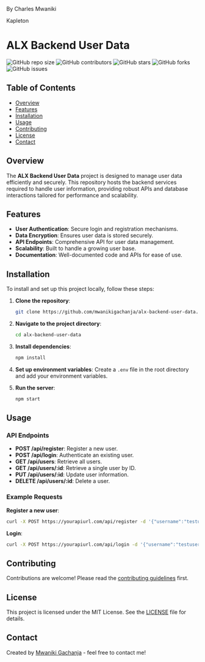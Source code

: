 By Charles Mwaniki

Kapleton

# ALX Backend User Data

![GitHub repo size](https://img.shields.io/github/repo-size/mwanikigachanja/alx-backend-user-data)
![GitHub contributors](https://img.shields.io/github/contributors/mwanikigachanja/alx-backend-user-data)
![GitHub stars](https://img.shields.io/github/stars/mwanikigachanja/alx-backend-user-data?style=social)
![GitHub forks](https://img.shields.io/github/forks/mwanikigachanja/alx-backend-user-data?style=social)
![GitHub issues](https://img.shields.io/github/issues/mwanikigachanja/alx-backend-user-data)

## Table of Contents

- [Overview](#overview)
- [Features](#features)
- [Installation](#installation)
- [Usage](#usage)
- [Contributing](#contributing)
- [License](#license)
- [Contact](#contact)

## Overview

The **ALX Backend User Data** project is designed to manage user data efficiently and securely. This repository hosts the backend services required to handle user information, providing robust APIs and database interactions tailored for performance and scalability.

## Features

- **User Authentication**: Secure login and registration mechanisms.
- **Data Encryption**: Ensures user data is stored securely.
- **API Endpoints**: Comprehensive API for user data management.
- **Scalability**: Built to handle a growing user base.
- **Documentation**: Well-documented code and APIs for ease of use.

## Installation

To install and set up this project locally, follow these steps:

1. **Clone the repository**:
    ```sh
    git clone https://github.com/mwanikigachanja/alx-backend-user-data.git
    ```

2. **Navigate to the project directory**:
    ```sh
    cd alx-backend-user-data
    ```

3. **Install dependencies**:
    ```sh
    npm install
    ```

4. **Set up environment variables**:
    Create a `.env` file in the root directory and add your environment variables.

5. **Run the server**:
    ```sh
    npm start
    ```

## Usage

### API Endpoints

- **POST /api/register**: Register a new user.
- **POST /api/login**: Authenticate an existing user.
- **GET /api/users**: Retrieve all users.
- **GET /api/users/:id**: Retrieve a single user by ID.
- **PUT /api/users/:id**: Update user information.
- **DELETE /api/users/:id**: Delete a user.

### Example Requests

**Register a new user**:
```sh
curl -X POST https://yourapiurl.com/api/register -d '{"username":"testuser", "password":"testpassword"}' -H "Content-Type: application/json"
```

**Login**:
```sh
curl -X POST https://yourapiurl.com/api/login -d '{"username":"testuser", "password":"testpassword"}' -H "Content-Type: application/json"
```

## Contributing

Contributions are welcome! Please read the [contributing guidelines](CONTRIBUTING.md) first.

## License

This project is licensed under the MIT License. See the [LICENSE](LICENSE) file for details.

## Contact

Created by [Mwaniki Gachanja](https://github.com/mwanikigachanja) - feel free to contact me!
